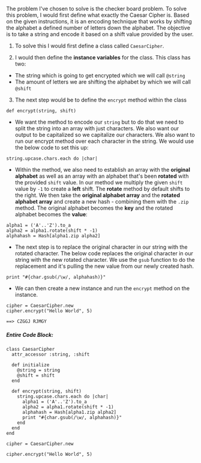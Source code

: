 The problem I've chosen to solve is the checker board problem. To solve this problem, I would first define what exactly the Caesar Cipher is. Based on the given instructions, it is an encoding technique that works by shifting the alphabet a defined number of letters down the alphabet. The objective is to take a string and encode it based on a shift value provided by the user.

1. To solve this I would first define a class called `CaesarCipher`.


2. I would then define the **instance variables** for the class. This class has two:
  - The string which is going to get encrypted which we will call `@string`
  - The amount of letters we are shifting the alphabet by which we will call `@shift`


3. The next step would be to define the `encrypt` method within the class
````
def encrypt(string, shift)
````
  - We want the method to encode our `string` but to do that we need to split the string into an array with just characters. We also want our output to be capitalized so we capitalize our characters. We also want to run our encrypt method over each character in the string. We would use the below code to set this up:
  ````
  string.upcase.chars.each do |char|
  ````
  - Within the method, we also need to establish an array with the **original alphabet** as well as an array with an alphabet that's been **rotated** with the provided `shift` value. In our method we multiply the given `shift` value by `-1` to create a **left** shift. The **rotate** method by default shifts to the right. We then take the **original alphabet array** and the **rotated alphabet array** and create a new hash - combining them with the `.zip` method. The original alphabet becomes the **key** and the rotated alphabet becomes the **value**:
  ````
  alpha1 = ('A'..'Z').to_a
  alpha2 = alpha1.rotate(shift * -1)
  alphahash = Hash[alpha1.zip alpha2]
  ````
  - The next step is to replace the original character in our string with the rotated character. The below code replaces the original character in our string with the new rotated character. We use the `gsub` function to do the replacement and it's pulling the new value from our newly created hash.
  ````
  print "#{char.gsub(/\w/, alphahash)}"
  ````
- We can then create a new instance and run the `encrypt` method on the instance.

````
cipher = CaesarCipher.new
cipher.encrypt("Hello World", 5)

==> CZGGJ RJMGY
````

##### Entire Code Block:
````
class CaesarCipher
  attr_accessor :string, :shift

  def initialize
    @string = string
    @shift = shift
  end

  def encrypt(string, shift)
    string.upcase.chars.each do |char|
      alpha1 = ('A'..'Z').to_a
      alpha2 = alpha1.rotate(shift * -1)
      alphahash = Hash[alpha1.zip alpha2]
      print "#{char.gsub(/\w/, alphahash)}"
    end
  end
end

cipher = CaesarCipher.new

cipher.encrypt("Hello World", 5)
````
